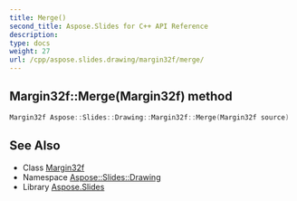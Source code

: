 ```yaml
---
title: Merge()
second_title: Aspose.Slides for C++ API Reference
description: 
type: docs
weight: 27
url: /cpp/aspose.slides.drawing/margin32f/merge/
---
```

## Margin32f::Merge(Margin32f) method




```cpp
Margin32f Aspose::Slides::Drawing::Margin32f::Merge(Margin32f source)
```

## See Also

* Class [Margin32f](./)
* Namespace [Aspose::Slides::Drawing](../)
* Library [Aspose.Slides](../../)